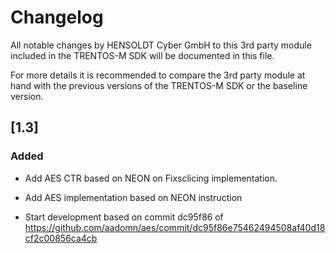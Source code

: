 # Changelog

All notable changes by HENSOLDT Cyber GmbH to this 3rd party module included in
the TRENTOS-M SDK will be documented in this file.

For more details it is recommended to compare the 3rd party module at hand with
the previous versions of the TRENTOS-M SDK or the baseline version.

## [1.3]

### Added

- Add AES CTR based on NEON on Fixsclicing implementation.

- Add AES implementation based on NEON instruction

- Start development based on commit dc95f86 of
https://github.com/aadomn/aes/commit/dc95f86e75462494508af40d18cf2c00856ca4cb